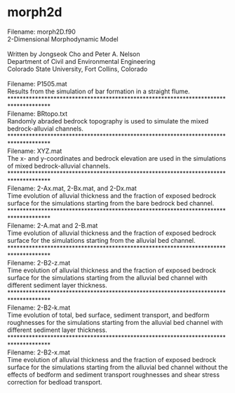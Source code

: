 # morph2d

Filename: morph2D.f90<br />
2-Dimensional Morphodynamic Model<br /><br />
Written by Jongseok Cho and Peter A. Nelson<br />
Department of Civil and Environmental Engineering<br />
Colorado State University, Fort Collins, Colorado<br />
<br />
Filename: P1505.mat<br />
Results from the simulation of bar formation in a straight flume.<br />
*************************************************************************************<br />
Filename: BRtopo.txt<br />
Randomly abraded bedrock topography is used to simulate the mixed bedrock-alluvial channels. <br />
*************************************************************************************<br />
Filename: XYZ.mat<br />
The x- and y-coordinates and bedrock elevation are used in the simulations of mixed bedrock-alluvial channels.<br />
*************************************************************************************<br />
Filename: 2-Ax.mat, 2-Bx.mat, and 2-Dx.mat<br />
Time evolution of alluvial thickness and the fraction of exposed bedrock surface for the simulations starting from the bare bedrock bed channel.<br />
*************************************************************************************<br />
Filename: 2-A.mat and 2-B.mat<br />
Time evolution of alluvial thickness and the fraction of exposed bedrock surface for the simulations starting from the alluvial bed channel.<br />
*************************************************************************************<br />
Filename: 2-B2-z.mat<br />
Time evolution of alluvial thickness and the fraction of exposed bedrock surface for the simulations starting from the alluvial bed channel with different sediment layer thickness.<br />
*************************************************************************************<br />
Filename: 2-B2-k.mat<br />
Time evolution of total, bed surface, sediment transport, and bedform roughnesses for the simulations starting from the alluvial bed channel with different sediment layer thickness.<br />
*************************************************************************************<br />
Filename: 2-B2-x.mat<br />
Time evolution of alluvial thickness and the fraction of exposed bedrock surface for the simulations starting from the alluvial bed channel without the effects of bedform and sediment transport roughnesses and shear stress correction for bedload transport.
